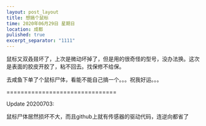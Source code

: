 ```yaml
---
layout: post_layout
title: 想搞个鼠标
time: 2020年06月29日 星期日
location: 成都
pulished: true
excerpt_separator: "1111"
---
```


鼠标又双叒叕坏了，上次是微动坏掉了，但是用的很奇怪的型号，没办法换。这次是表面的胶皮开胶了，粘不回去。找保修不给保。

去咸鱼下单了个鼠标尸体，看能不能自己搞一个。。。祝我好运。。。

===============================

Update 20200703:

鼠标尸体居然损坏不大，而且github上就有传感器的驱动代码，连逆向都省了
